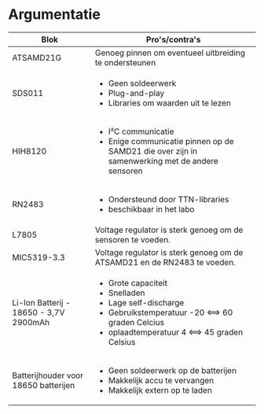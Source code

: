 # Argumentatie
| Blok      | Pro's/contra's                                                                                                |
|-----------|---------------------------------------------------------------------------------------------------------------|
| ATSAMD21G | Genoeg pinnen om eventueel uitbreiding te ondersteunen                                                        |
| SDS011    | <ul><li>Geen soldeerwerk</li> <li>Plug-and-play</li> <li>Libraries om waarden uit te lezen</li></ul>                                            |
| HIH8120   | <ul><li>I²C communicatie</li> <li>Enige communicatie pinnen op de SAMD21 die over zijn in samenwerking met de andere sensoren</li></ul> |
| RN2483    |<ul><li>Ondersteund door TTN-libraries</li><li>beschikbaar in het labo</li><ul>                                                             |
| L7805     | Voltage regulator is sterk genoeg om de sensoren te voeden.                                                   |
| MIC5319-3.3| Voltage regulator is sterk genoeg om de ATSAMD21 en de RN2483 te voeden.                                      |
| Li-Ion Batterij - 18650 - 3,7V 2900mAh                                | <ul><li>Grote capaciteit</li> <li>Snelladen</li> <li>Lage self-discharge</li> <li>Gebruikstemperatuur -20 <==> 60 graden Celcius</li> <li>oplaadtemperatuur 4 <==> 45 graden Celsius</li> |
| Batterijhouder voor 18650 batterijen                                  | <ul><li>Geen soldeerwerk op de batterijen</li> <li>Makkelijk accu te vervangen</li> <li>Makkelijk extern op te laden</li></ul>     